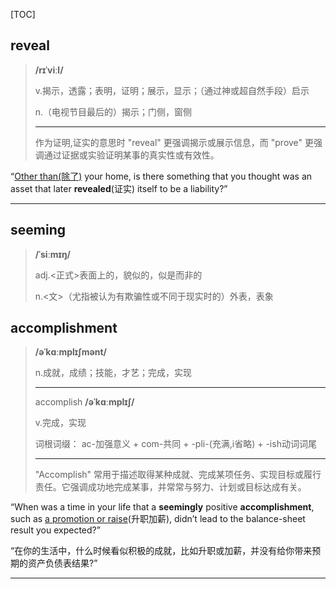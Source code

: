 [TOC]

## reveal

> **/rɪˈviːl/**
>
> v.揭示，透露；表明，证明；展示，显示；（通过神或超自然手段）启示
>
> n.（电视节目最后的）揭示；门侧，窗侧
>
> ---
>
> 作为证明,证实的意思时
> "reveal" 更强调揭示或展示信息，而 "prove" 更强调通过证据或实验证明某事的真实性或有效性。

“<u>Other than(除了)</u> your home, is there something that you thought was an asset that later **revealed**(证实) itself to be a liability?”

---

## seeming

> **/ˈsiːmɪŋ/**
>
> adj.<正式>表面上的，貌似的，似是而非的
>
> n.<文>（尤指被认为有欺骗性或不同于现实时的）外表，表象

## accomplishment

> **/əˈkɑːmplɪʃmənt/**
>
> n.成就，成绩；技能，才艺；完成，实现
>
> ---
>
> accomplish	**/əˈkɑːmplɪʃ/**
>
> v.完成，实现
>
> 词根词缀： ac-加强意义 + com-共同 + -pli-(充满,i省略) + -ish动词词尾 
>
> ---
>
> "Accomplish" 常用于描述取得某种成就、完成某项任务、实现目标或履行责任。它强调成功地完成某事，并常常与努力、计划或目标达成有关。

“When was a time in your life that a **seemingly** positive **accomplishment**, such as <u>a promotion or raise</u>(升职加薪), didn’t lead to the balance-sheet result you expected?”

“在你的生活中，什么时候看似积极的成就，比如升职或加薪，并没有给你带来预期的资产负债表结果?”

---

